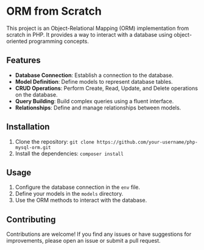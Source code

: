 # ORM from Scratch

This project is an Object-Relational Mapping (ORM) implementation from scratch in PHP. It provides a way to interact with a database using object-oriented programming concepts.

## Features

- **Database Connection**: Establish a connection to the database.
- **Model Definition**: Define models to represent database tables.
- **CRUD Operations**: Perform Create, Read, Update, and Delete operations on the database.
- **Query Building**: Build complex queries using a fluent interface.
- **Relationships**: Define and manage relationships between models.

## Installation

1. Clone the repository: `git clone https://github.com/your-username/php-mysql-orm.git`
2. Install the dependencies: `composer install`

## Usage

1. Configure the database connection in the `env` file.
2. Define your models in the `models` directory.
3. Use the ORM methods to interact with the database.

## Contributing

Contributions are welcome! If you find any issues or have suggestions for improvements, please open an issue or submit a pull request.

